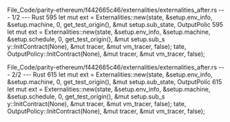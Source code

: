 File_Code/parity-ethereum/f442665c46/externalities/externalities_after.rs --- 1/2 --- Rust
595                         let mut ext = Externalities::new(state, &setup.env_info, &setup.machine, 0, get_test_origin(), &mut setup.sub_state, OutputPolic 595                         let mut ext = Externalities::new(state, &setup.env_info, &setup.machine, &setup.schedule, 0, get_test_origin(), &mut setup.sub_s
    y::InitContract(None), &mut tracer, &mut vm_tracer, false);                                                                                                  tate, OutputPolicy::InitContract(None), &mut tracer, &mut vm_tracer, false);

File_Code/parity-ethereum/f442665c46/externalities/externalities_after.rs --- 2/2 --- Rust
615                         let mut ext = Externalities::new(state, &setup.env_info, &setup.machine, 0, get_test_origin(), &mut setup.sub_state, OutputPolic 615                         let mut ext = Externalities::new(state, &setup.env_info, &setup.machine, &setup.schedule, 0, get_test_origin(), &mut setup.sub_s
    y::InitContract(None), &mut tracer, &mut vm_tracer, false);                                                                                                  tate, OutputPolicy::InitContract(None), &mut tracer, &mut vm_tracer, false);

